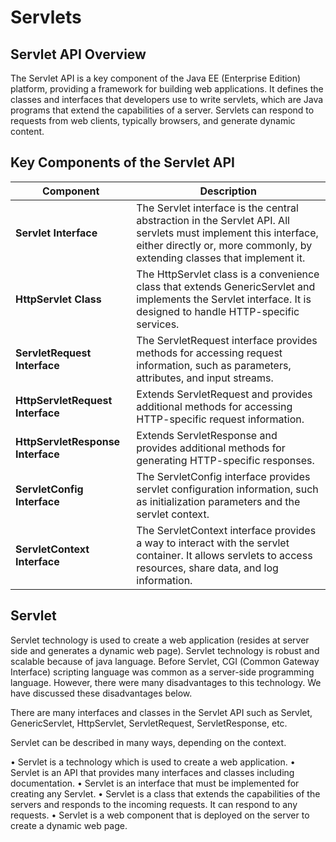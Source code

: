 # Servlets

## Servlet API Overview

The Servlet API is a key component of the Java EE (Enterprise Edition) platform, providing a framework for building web applications. It defines the classes and interfaces that developers use to write servlets, which are Java programs that extend the capabilities of a server. Servlets can respond to requests from web clients, typically browsers, and generate dynamic content.

## Key Components of the Servlet API

| Component | Description |
|-----------|-------------|
| **Servlet Interface** | The Servlet interface is the central abstraction in the Servlet API. All servlets must implement this interface, either directly or, more commonly, by extending classes that implement it. |
| **HttpServlet Class** | The HttpServlet class is a convenience class that extends GenericServlet and implements the Servlet interface. It is designed to handle HTTP-specific services. |
| **ServletRequest Interface** | The ServletRequest interface provides methods for accessing request information, such as parameters, attributes, and input streams. |
| **HttpServletRequest Interface** | Extends ServletRequest and provides additional methods for accessing HTTP-specific request information. |
| **HttpServletResponse Interface** | Extends ServletResponse and provides additional methods for generating HTTP-specific responses. |
| **ServletConfig Interface** | The ServletConfig interface provides servlet configuration information, such as initialization parameters and the servlet context. |
| **ServletContext Interface** | The ServletContext interface provides a way to interact with the servlet container. It allows servlets to access resources, share data, and log information. |

## Servlet

Servlet technology is used to create a web application (resides at server side and generates a dynamic web page).
Servlet technology is robust and scalable because of java language. Before Servlet, CGI (Common Gateway Interface) scripting language was common as a server-side programming language. However, there were many disadvantages to this technology. We have discussed these disadvantages below.

There are many interfaces and classes in the Servlet API such as Servlet, GenericServlet, HttpServlet, ServletRequest, ServletResponse, etc.

Servlet can be described in many ways, depending on the context.

•	Servlet is a technology which is used to create a web application.
•	Servlet is an API that provides many interfaces and classes including documentation.
•	Servlet is an interface that must be implemented for creating any Servlet.
•	Servlet is a class that extends the capabilities of the servers and responds to the incoming requests. It can respond to any requests.
•	Servlet is a web component that is deployed on the server to create a dynamic web page.
